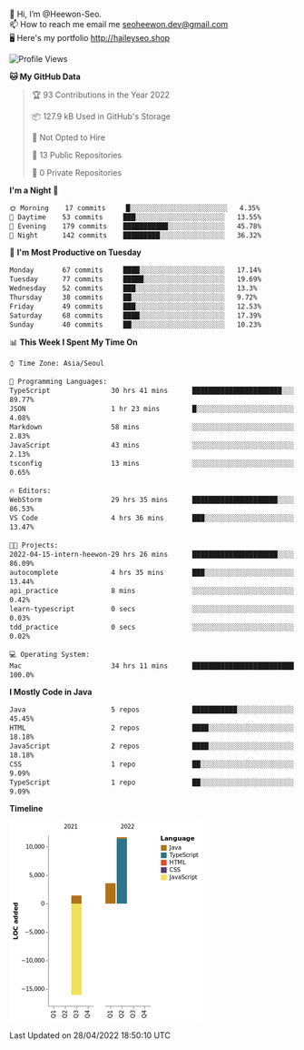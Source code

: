 👋 Hi, I’m @Heewon-Seo.  
📫 How to reach me email me seoheewon.dev@gmail.com   
🖥 Here's my portfolio http://haileyseo.shop

 <!--START_SECTION:waka-->
![Profile Views](http://img.shields.io/badge/Profile%20Views-0-blue)

**🐱 My GitHub Data** 

> 🏆 93 Contributions in the Year 2022
 > 
> 📦 127.9 kB Used in GitHub's Storage 
 > 
> 🚫 Not Opted to Hire
 > 
> 📜 13 Public Repositories 
 > 
> 🔑 0 Private Repositories  
 > 
**I'm a Night 🦉** 

```text
🌞 Morning    17 commits     █░░░░░░░░░░░░░░░░░░░░░░░░   4.35% 
🌆 Daytime    53 commits     ███░░░░░░░░░░░░░░░░░░░░░░   13.55% 
🌃 Evening    179 commits    ███████████░░░░░░░░░░░░░░   45.78% 
🌙 Night      142 commits    █████████░░░░░░░░░░░░░░░░   36.32%

```
📅 **I'm Most Productive on Tuesday** 

```text
Monday       67 commits     ████░░░░░░░░░░░░░░░░░░░░░   17.14% 
Tuesday      77 commits     █████░░░░░░░░░░░░░░░░░░░░   19.69% 
Wednesday    52 commits     ███░░░░░░░░░░░░░░░░░░░░░░   13.3% 
Thursday     38 commits     ██░░░░░░░░░░░░░░░░░░░░░░░   9.72% 
Friday       49 commits     ███░░░░░░░░░░░░░░░░░░░░░░   12.53% 
Saturday     68 commits     ████░░░░░░░░░░░░░░░░░░░░░   17.39% 
Sunday       40 commits     ██░░░░░░░░░░░░░░░░░░░░░░░   10.23%

```


📊 **This Week I Spent My Time On** 

```text
⌚︎ Time Zone: Asia/Seoul

💬 Programming Languages: 
TypeScript               30 hrs 41 mins      ██████████████████████░░░   89.77% 
JSON                     1 hr 23 mins        █░░░░░░░░░░░░░░░░░░░░░░░░   4.08% 
Markdown                 58 mins             ░░░░░░░░░░░░░░░░░░░░░░░░░   2.83% 
JavaScript               43 mins             ░░░░░░░░░░░░░░░░░░░░░░░░░   2.13% 
tsconfig                 13 mins             ░░░░░░░░░░░░░░░░░░░░░░░░░   0.65%

🔥 Editors: 
WebStorm                 29 hrs 35 mins      █████████████████████░░░░   86.53% 
VS Code                  4 hrs 36 mins       ███░░░░░░░░░░░░░░░░░░░░░░   13.47%

🐱‍💻 Projects: 
2022-04-15-intern-heewon-29 hrs 26 mins      █████████████████████░░░░   86.09% 
autocomplete             4 hrs 35 mins       ███░░░░░░░░░░░░░░░░░░░░░░   13.44% 
api_practice             8 mins              ░░░░░░░░░░░░░░░░░░░░░░░░░   0.42% 
learn-typescript         0 secs              ░░░░░░░░░░░░░░░░░░░░░░░░░   0.03% 
tdd_practice             0 secs              ░░░░░░░░░░░░░░░░░░░░░░░░░   0.02%

💻 Operating System: 
Mac                      34 hrs 11 mins      █████████████████████████   100.0%

```

**I Mostly Code in Java** 

```text
Java                     5 repos             ███████████░░░░░░░░░░░░░░   45.45% 
HTML                     2 repos             ████░░░░░░░░░░░░░░░░░░░░░   18.18% 
JavaScript               2 repos             ████░░░░░░░░░░░░░░░░░░░░░   18.18% 
CSS                      1 repo              ██░░░░░░░░░░░░░░░░░░░░░░░   9.09% 
TypeScript               1 repo              ██░░░░░░░░░░░░░░░░░░░░░░░   9.09%

```


**Timeline**

![Chart not found](https://raw.githubusercontent.com/Heewon-Seo/Heewon-Seo/main/charts/bar_graph.png) 


 Last Updated on 28/04/2022 18:50:10 UTC
<!--END_SECTION:waka-->
